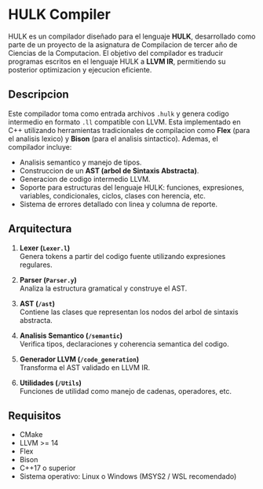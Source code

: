# HULK Compiler

HULK es un compilador diseñado para el lenguaje **HULK**, desarrollado como parte de un proyecto de la asignatura de Compilacion de tercer año de Ciencias de la Computacion. El objetivo del compilador es traducir programas escritos en el lenguaje HULK a **LLVM IR**, permitiendo su posterior optimizacion y ejecucion eficiente.

## Descripcion

Este compilador toma como entrada archivos `.hulk` y genera codigo intermedio en formato `.ll` compatible con LLVM. Esta implementado en C++ utilizando herramientas tradicionales de compilacion como **Flex** (para el analisis lexico) y **Bison** (para el analisis sintactico). Ademas, el compilador incluye:

- Analisis semantico y manejo de tipos.
- Construccion de un **AST (arbol de Sintaxis Abstracta)**.
- Generacion de codigo intermedio LLVM.
- Soporte para estructuras del lenguaje HULK: funciones, expresiones, variables, condicionales, ciclos, clases con herencia, etc.
- Sistema de errores detallado con linea y columna de reporte.

## Arquitectura

1. **Lexer (`Lexer.l`)**  
   Genera tokens a partir del codigo fuente utilizando expresiones regulares.

2. **Parser (`Parser.y`)**  
   Analiza la estructura gramatical y construye el AST.

3. **AST (`/ast`)**  
   Contiene las clases que representan los nodos del arbol de sintaxis abstracta.

4. **Analisis Semantico (`/semantic`)**  
   Verifica tipos, declaraciones y coherencia semantica del codigo.

5. **Generador LLVM (`/code_generation`)**  
   Transforma el AST validado en LLVM IR.

6. **Utilidades (`/Utils`)**  
   Funciones de utilidad como manejo de cadenas, operadores, etc.

## Requisitos

- CMake
- LLVM >= 14
- Flex
- Bison
- C++17 o superior
- Sistema operativo: Linux o Windows (MSYS2 / WSL recomendado)